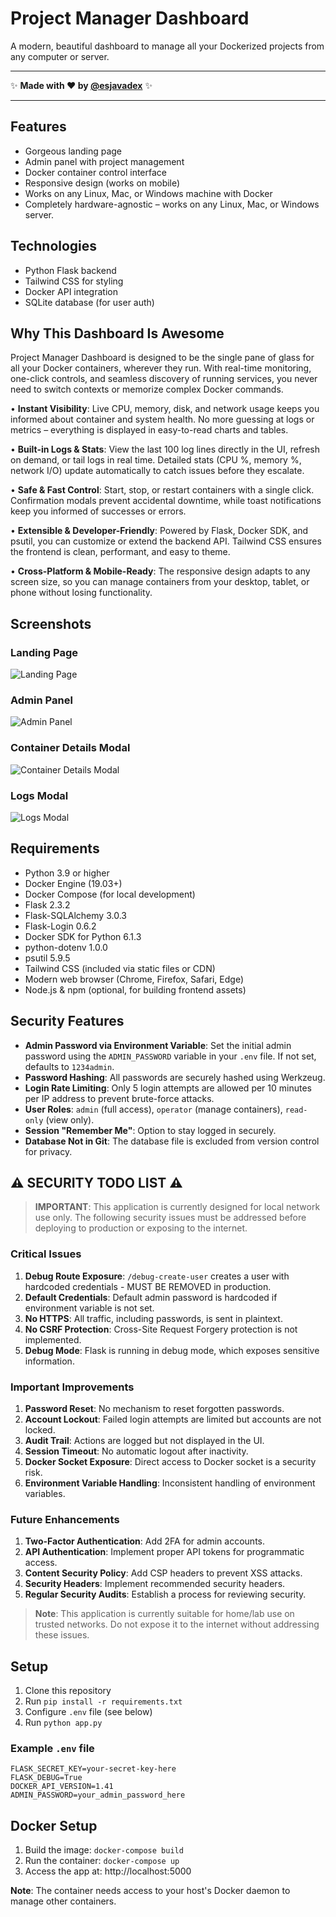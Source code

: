 # Project Manager Dashboard

A modern, beautiful dashboard to manage all your Dockerized projects from any computer or server.

---

✨ **Made with ❤️ by [@esjavadex](https://github.com/esjavadex)** ✨

---

## Features
- Gorgeous landing page
- Admin panel with project management
- Docker container control interface
- Responsive design (works on mobile)
- Works on any Linux, Mac, or Windows machine with Docker
- Completely hardware-agnostic – works on any Linux, Mac, or Windows server.

## Technologies
- Python Flask backend
- Tailwind CSS for styling
- Docker API integration
- SQLite database (for user auth)

## Why This Dashboard Is Awesome

Project Manager Dashboard is designed to be the single pane of glass for all your Docker containers, wherever they run. With real-time monitoring, one-click controls, and seamless discovery of running services, you never need to switch contexts or memorize complex Docker commands.

• **Instant Visibility**: Live CPU, memory, disk, and network usage keeps you informed about container and system health. No more guessing at logs or metrics – everything is displayed in easy-to-read charts and tables.

• **Built-in Logs & Stats**: View the last 100 log lines directly in the UI, refresh on demand, or tail logs in real time. Detailed stats (CPU %, memory %, network I/O) update automatically to catch issues before they escalate.

• **Safe & Fast Control**: Start, stop, or restart containers with a single click. Confirmation modals prevent accidental downtime, while toast notifications keep you informed of successes or errors.

• **Extensible & Developer-Friendly**: Powered by Flask, Docker SDK, and psutil, you can customize or extend the backend API. Tailwind CSS ensures the frontend is clean, performant, and easy to theme.

• **Cross-Platform & Mobile-Ready**: The responsive design adapts to any screen size, so you can manage containers from your desktop, tablet, or phone without losing functionality.

## Screenshots

### Landing Page
![Landing Page](img/index.png)

### Admin Panel
![Admin Panel](img/admin.png)

### Container Details Modal
![Container Details Modal](img/info.png)

### Logs Modal
![Logs Modal](img/logs.png)

## Requirements

- Python 3.9 or higher
- Docker Engine (19.03+)
- Docker Compose (for local development)
- Flask 2.3.2
- Flask-SQLAlchemy 3.0.3
- Flask-Login 0.6.2
- Docker SDK for Python 6.1.3
- python-dotenv 1.0.0
- psutil 5.9.5
- Tailwind CSS (included via static files or CDN)
- Modern web browser (Chrome, Firefox, Safari, Edge)
- Node.js & npm (optional, for building frontend assets)

## Security Features

- **Admin Password via Environment Variable**: Set the initial admin password using the `ADMIN_PASSWORD` variable in your `.env` file. If not set, defaults to `1234admin`.
- **Password Hashing**: All passwords are securely hashed using Werkzeug.
- **Login Rate Limiting**: Only 5 login attempts are allowed per 10 minutes per IP address to prevent brute-force attacks.
- **User Roles**: `admin` (full access), `operator` (manage containers), `read-only` (view only).
- **Session "Remember Me"**: Option to stay logged in securely.
- **Database Not in Git**: The database file is excluded from version control for privacy.

## ⚠️ SECURITY TODO LIST ⚠️

> **IMPORTANT**: This application is currently designed for local network use only. The following security issues must be addressed before deploying to production or exposing to the internet.

### Critical Issues

1. **Debug Route Exposure**: `/debug-create-user` creates a user with hardcoded credentials - MUST BE REMOVED in production.
2. **Default Credentials**: Default admin password is hardcoded if environment variable is not set.
3. **No HTTPS**: All traffic, including passwords, is sent in plaintext.
4. **No CSRF Protection**: Cross-Site Request Forgery protection is not implemented.
5. **Debug Mode**: Flask is running in debug mode, which exposes sensitive information.

### Important Improvements

1. **Password Reset**: No mechanism to reset forgotten passwords.
2. **Account Lockout**: Failed login attempts are limited but accounts are not locked.
3. **Audit Trail**: Actions are logged but not displayed in the UI.
4. **Session Timeout**: No automatic logout after inactivity.
5. **Docker Socket Exposure**: Direct access to Docker socket is a security risk.
6. **Environment Variable Handling**: Inconsistent handling of environment variables.

### Future Enhancements

1. **Two-Factor Authentication**: Add 2FA for admin accounts.
2. **API Authentication**: Implement proper API tokens for programmatic access.
3. **Content Security Policy**: Add CSP headers to prevent XSS attacks.
4. **Security Headers**: Implement recommended security headers.
5. **Regular Security Audits**: Establish a process for reviewing security.

> **Note**: This application is currently suitable for home/lab use on trusted networks. Do not expose it to the internet without addressing these issues.


## Setup
1. Clone this repository
2. Run `pip install -r requirements.txt`
3. Configure `.env` file (see below)
4. Run `python app.py`

### Example `.env` file
```
FLASK_SECRET_KEY=your-secret-key-here
FLASK_DEBUG=True
DOCKER_API_VERSION=1.41
ADMIN_PASSWORD=your_admin_password_here
```


## Docker Setup
1. Build the image: `docker-compose build`
2. Run the container: `docker-compose up`
3. Access the app at: http://localhost:5000

**Note**: The container needs access to your host's Docker daemon to manage other containers.
